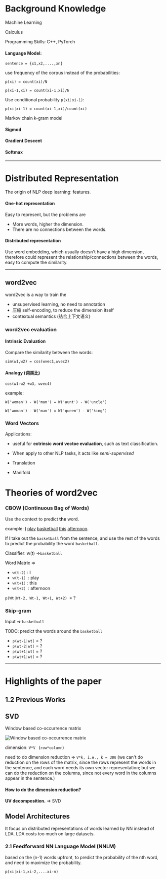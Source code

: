 # Background Knowledge

Machine Learning

Calculus

Programming Skills: C++, PyTorch

#### Language Model:

`sentence = {x1,x2,....,xn}`

use frequency of the corpus instead of the probabilities:

`p(xi) = count(xi)/N` 

`p(xi-1,xi) = count(xi-1,xi)/N`  

Use conditional probability `p(xi|xi-1)`:

`p(xi|xi-1) = count(xi-1,xi)/count(xi)` 

Markov chain k-gram model

#### Sigmod 

#### Gradient Descent

#### Softmax

---

# Distributed Representation 

The origin of NLP deep learning: features.

#### One-hot representation

Easy to represent, but the problems are 

- More words, higher the dimension.
- There are no connections between the words.

#### Distributed representation

Use word embedding,  which usually doesn't have a high dimension, therefore could represent the relationship/connections between the words, easy to compute the similarity.

---

## word2vec

word2vec is a way to train the 

- unsupervised learning, no need to annotation
- 压缩 self-encoding, to reduce the dimension itself
- contextual semantics (结合上下文语义)

### word2vec evaluation

#### Intrinsic Evaluation

Compare the similarity between the words:

`sim(w1,w2) = cos(wvec1,wvec2)`

#### Analogy (词类比)

`cos(w1-w2 +w3, wvec4)`

example: 

`W('woman') - W('man') = W('aunt') - W('uncle')`

`W('woman') - W('man') = W('queen') - W('king')`

### Word Vectors

Applications:

- useful for **extrinsic word vectoe evaluation**, such as text classification.

- When apply to other NLP tasks, it acts like *semi-supervised*

- Translation
- Manifold 

# Theories of word2vec

### CBOW (Continuous Bag of Words)

Use the context to predict **the** word.

example: <u>I</u> <u>play</u> <u>basketball</u> <u>this</u> <u>afternoon</u>.

If I take out the `basketball` from the sentence, and use the rest of the words to predict the probability the word `basketball`.

Classifier: w(t) =>`basketball`

Word Matrix => 

- `w(t-2)` : I
- `w(t-1) `: play
- `w(t+1)` : this
- `w(t+2) `: afternoon

`p(Wt|Wt-2, Wt-1, Wt+1, Wt+2) `= ? 

### Skip-gram

Input => `basketball`

TODO: predict the words around the `basketball`

- `p(wt-1|wt)` = ?
- `p(wt-2|wt)` = ?
- `p(wt+1|wt)` = ?
- `p(wt+1|wt)` = ?



---

# Highlights of the paper

## 1.2 Previous Works

## SVD

Window based co-occurrence matrix 

![Window based co-occurrence matrix ](https://image.slidesharecdn.com/276ntstrb68zmgaigvia-signature-4919aae08f0ae9f3256efdc5cbdacac6c2a288ad9f47715bbefcb0ae9f95eb31-poli-170419184013/95/a-panorama-of-natural-language-processing-31-638.jpg?cb=1492627773)

dimension: `V*V ` (`row*column`)

need to do dimension reduction => `V*k, i.e., k = 300` (we can't do reduction on the rows of the matrix, since the rows represent the words in the sentence, and each word needs its own vector representation; but we can do the reduction on the columns, since not every word in the columns appear in the sentence.)

#### How to do the dimension reduction?

**UV decomposition.** => SVD 

## Model Architectures

It focus on distributed representations of words learned by NN instead of LDA. LDA costs too much on large datasets.

### 2.1 Feedforward NN Language Model (NNLM)

based on the (n-1) words upfront, to predict the probability of the nth word, and need to maximize the probability. 

`p(xi|xi-1,xi-2,....xi-n)`